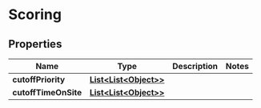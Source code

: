 

# Scoring

## Properties

Name | Type | Description | Notes
------------ | ------------- | ------------- | -------------
**cutoffPriority** | [**List&lt;List&lt;Object&gt;&gt;**](List.md) |  | 
**cutoffTimeOnSite** | [**List&lt;List&lt;Object&gt;&gt;**](List.md) |  | 




